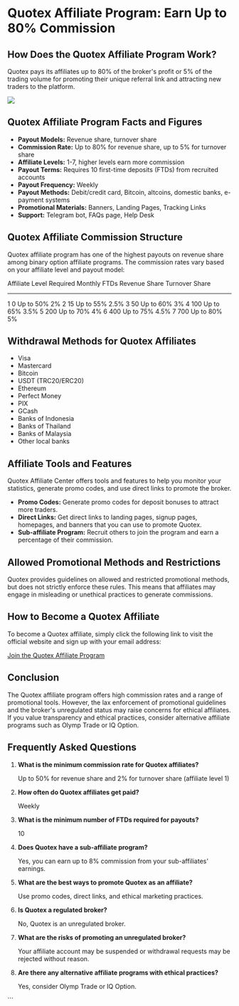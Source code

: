 # Quotex Affiliate Program: Earn Up to 80% Commission

## How Does the Quotex Affiliate Program Work?

Quotex pays its affiliates up to 80% of the broker\'s profit or 5% of
the trading volume for promoting their unique referral link and
attracting new traders to the platform.

[![](https://static.quotex.io/files/4_en/300_250.jpg)](https://traff.sbs/brokerqxlid)

## Quotex Affiliate Program Facts and Figures

-   **Payout Models:** Revenue share, turnover share
-   **Commission Rate:** Up to 80% for revenue share, up to 5% for
    turnover share
-   **Affiliate Levels:** 1-7, higher levels earn more commission
-   **Payout Terms:** Requires 10 first-time deposits (FTDs) from
    recruited accounts
-   **Payout Frequency:** Weekly
-   **Payout Methods:** Debit/credit card, Bitcoin, altcoins, domestic
    banks, e-payment systems
-   **Promotional Materials:** Banners, Landing Pages, Tracking Links
-   **Support:** Telegram bot, FAQs page, Help Desk

## Quotex Affiliate Commission Structure

Quotex affiliate program has one of the highest payouts on revenue share
among binary option affiliate programs. The commission rates vary based
on your affiliate level and payout model:

  Affiliate Level   Required Monthly FTDs   Revenue Share   Turnover Share
  ----------------- ----------------------- --------------- ----------------
  1                 0                       Up to 50%       2%
  2                 15                      Up to 55%       2.5%
  3                 50                      Up to 60%       3%
  4                 100                     Up to 65%       3.5%
  5                 200                     Up to 70%       4%
  6                 400                     Up to 75%       4.5%
  7                 700                     Up to 80%       5%

## Withdrawal Methods for Quotex Affiliates

-   Visa
-   Mastercard
-   Bitcoin
-   USDT (TRC20/ERC20)
-   Ethereum
-   Perfect Money
-   PIX
-   GCash
-   Banks of Indonesia
-   Banks of Thailand
-   Banks of Malaysia
-   Other local banks

## Affiliate Tools and Features

Quotex Affiliate Center offers tools and features to help you monitor
your statistics, generate promo codes, and use direct links to promote
the broker.

-   **Promo Codes:** Generate promo codes for deposit bonuses to attract
    more traders.
-   **Direct Links:** Get direct links to landing pages, signup pages,
    homepages, and banners that you can use to promote Quotex.
-   **Sub-affiliate Program:** Recruit others to join the program and
    earn a percentage of their commission.

## Allowed Promotional Methods and Restrictions

Quotex provides guidelines on allowed and restricted promotional
methods, but does not strictly enforce these rules. This means that
affiliates may engage in misleading or unethical practices to generate
commissions.

## How to Become a Quotex Affiliate

To become a Quotex affiliate, simply click the following link to visit
the official website and sign up with your email address:

[Join the Quotex Affiliate
Program](\%22https://eseta.org.za/go/quotex/affiliate/\%22)

## Conclusion

The Quotex affiliate program offers high commission rates and a range of
promotional tools. However, the lax enforcement of promotional
guidelines and the broker\'s unregulated status may raise concerns for
ethical affiliates. If you value transparency and ethical practices,
consider alternative affiliate programs such as Olymp Trade or IQ
Option.

## Frequently Asked Questions

1.  **What is the minimum commission rate for Quotex affiliates?**

    Up to 50% for revenue share and 2% for turnover share (affiliate
    level 1)

2.  **How often do Quotex affiliates get paid?**

    Weekly

3.  **What is the minimum number of FTDs required for payouts?**

    10

4.  **Does Quotex have a sub-affiliate program?**

    Yes, you can earn up to 8% commission from your sub-affiliates\'
    earnings.

5.  **What are the best ways to promote Quotex as an affiliate?**

    Use promo codes, direct links, and ethical marketing practices.

6.  **Is Quotex a regulated broker?**

    No, Quotex is an unregulated broker.

7.  **What are the risks of promoting an unregulated broker?**

    Your affiliate account may be suspended or withdrawal requests may
    be rejected without reason.

8.  **Are there any alternative affiliate programs with ethical
    practices?**

    Yes, consider Olymp Trade or IQ Option.

\`\`\`

